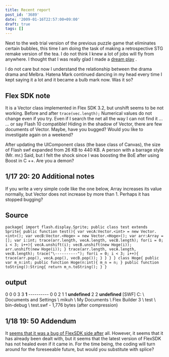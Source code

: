 ```yaml
---
title: Recent report
post_id: '3689'
date: '2009-01-16T22:57:00+09:00'
draft: true
tags: []
---
```


Next to the web trial version of the previous puzzle game that eliminates certain bubbles, this time I am doing the task of making a retrospective STG remake version of the tea. I do not think I knew a lot of jobs will fly from anywhere. I thought that I was really glad I made a [dream play](https://danmaq.com/!/thC/) .

I do not care but now I understand the relationship between the drama drama and Melbra. Hatena Mark continued dancing in my head every time I kept saying it a lot and it became a bulb mark now. Was it so?

## Flex SDK note

It is a Vector class implemented in Flex SDK 3.2, but unshift seems to be not working. Before and after `trace(vec.length);` Numerical values ​​do not change even if you try. Even if I search the net all the way I can not find it ... ... or say Flash 10 compatible! Hiding in the shadow of Vector, there are few documents of Vector. Maybe, have you bugged? Would you like to investigate again on a weekend?

After updating the UIComponent class (the base class of Canvas), the size of Flash swf expanded from 26 KB to 440 KB. A person with a barrage style (Mr. mr.) Said, but I felt the shock since I was boosting the BoE after using Boost in C ++. Are you a demon?

## 1/17 20: 20 Additional notes

If you write a very simple code like the one below, Array increases its value normally, but Vector does not increase by more than 1. Perhaps it has stopped bugging?

## Source

`package{ import flash.display.Sprite; public class test extends Sprite{ public function test(){ var vecA:Vector.<int> = new Vector.<int>(); var vecB:Vector.<Hoge> = new Vector.<Hoge>(); var arr:Array = []; var i:int; trace(arr.length, vecA.length, vecB.length); for(i = 0; i < 3; i++){ vecA.unshift(i); vecB.unshift(new Hoge(i)); arr.unshift(new Hoge(i)); } trace(arr.length, vecA.length, vecB.length); trace("\----------"); for(i = 0; i < 3; i++){ trace(arr.pop(), vecA.pop(), vecB.pop()); } } } } class Hoge{ public var m_n:int; public function Hoge(n:int){ m_n = n; } public function toString():String{ return m_n.toString(); } }`

## output

0 0 0 3 3 **1** \-\-\-\-\-\-\-\-\-\- 0 0 2 1 1 **undefined** 2 2 **undefined** \[SWF\] C: \ Documents and Settings \ mikuh \ My Documents \ Flex Builder 3 \ test \ bin-debug \ test.swf - 1,776 bytes (after compression)

## 1/18 19: 50 Addendum

It [seems that it was a bug of FlexSDK side after](http://bugs.adobe.com/jira/browse/ASC-3620) all. However, it seems that it has already been dealt with, but it seems that the latest version of FlexSDK has not healed even if it came in. For the time being, the coding will turn around for the foreseeable future, but would you substitute with splice?
